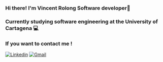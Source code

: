 ### Hi there! I'm Vincent Rolong Software developer👋
### Currently studying software engineering at the University of Cartagena 💻
### If you want to contact me !
[![Linkedin](https://img.shields.io/badge/-|LinkedIn|-blue?style=flat&logo=Linkedin&logoColor=white)](https://www.linkedin.com/in/vincent-rolong-marquez-422427267/)
[![Gmail](https://img.shields.io/badge/-|Gmail|-c14438?style=flat&logo=Gmail&logoColor=white)](mailto:vincent.rolong.develop@gmail.com)
<!--
**VincentRolongDevelop/VincentRolongDevelop** is a ✨ _special_ ✨ repository because its `README.md` (this file) appears on your GitHub profile.

Here are some ideas to get you started:

- 🔭 I’m currently working on ...
- 🌱 I’m currently learning ...
- 👯 I’m looking to collaborate on ...
- 🤔 I’m looking for help with ...
- 💬 Ask me about ...
- 📫 How to reach me: ...
- 😄 Pronouns: ...
- ⚡ Fun fact: ...
-->
